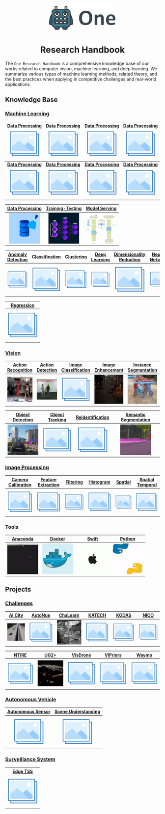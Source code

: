 <div align="center">
<img src="data/one.png">

Research Handbook
=============================
</div>

The `One Research Handbook` is a comprehensive knowledge base of our works
related to computer vision, machine learning, and deep learning. We summarize
various types of machine learning methods, related theory, and the best
practices when applying in competitive challenges and real-world applications.

## Knowledge Base

### [Machine Learning](machine_learning/README.md)

| [**Data Processing** <br> ![Data Processing](data/photo.png)](machine_learning/data_processing/README.md) | [**Data Processing** <br> ![Data Processing](data/photo.png)](machine_learning/data_processing/README.md) | [**Data Processing** <br> ![Data Processing](data/photo.png)](machine_learning/data_processing/README.md) | [**Data Processing** <br> ![Data Processing](data/photo.png)](machine_learning/data_processing/README.md) |
|:---------------------------------------------------------------------------------------------------------:|:---------------------------------------------------------------------------------------------------------:|:---------------------------------------------------------------------------------------------------------:|:---------------------------------------------------------------------------------------------------------:|
| [**Data Processing** <br> ![Data Processing](data/photo.png)](machine_learning/data_processing/README.md) | [**Data Processing** <br> ![Data Processing](data/photo.png)](machine_learning/data_processing/README.md) | [**Data Processing** <br> ![Data Processing](data/photo.png)](machine_learning/data_processing/README.md) | [**Data Processing** <br> ![Data Processing](data/photo.png)](machine_learning/data_processing/README.md) |



|            [Data Processing](machine_learning/data_processing/README.md)            |        [Training-Testing](machine_learning/training/README.md)         |     [Model Serving](machine_learning/serving/README.md)     |
|:-----------------------------------------------------------------------------------:|:----------------------------------------------------------------------:|:-----------------------------------------------------------:|
| ![Data Processing](machine_learning/data_processing/data/data_processing_small.gif) | ![Training-Testing](machine_learning/training/data/training_small.gif) | ![Model Serving](machine_learning/serving/data/serving.gif) |

| [Anomaly Detection](machine_learning/anomaly_detection/README.md) | [Classification](machine_learning/classification/README.md) | [Clustering](machine_learning/clustering/README.md) | [Deep Learning](machine_learning/deep_learning/README.md) | [Dimensionality Reduction](machine_learning/dimensionality_reduction/README.md) | [Neural Network](machine_learning/neural_network/README.md) |
|:-----------------------------------------------------------------:|:-----------------------------------------------------------:|:---------------------------------------------------:|:---------------------------------------------------------:|:-------------------------------------------------------------------------------:|:-----------------------------------------------------------:|
|               ![Anomaly Detection](data/photo.png)                |              ![Classification](data/photo.png)              |            ![Clustering](data/photo.png)            |             ![Deep Learning](data/photo.png)              |                   ![Dimensionality Reduction](data/photo.png)                   |              ![Neural Network](data/photo.png)              |

| [Regression](machine_learning/regression/README.md) | 
|:---------------------------------------------------:|
|            ![Regression](data/photo.png)            | 

### [Vision](vision/README.md)

|             [Action Recognition](vision/action_recognition/README.md)              |            [Action Detection](vision/action_detection/README.md)             | [Image Classification](vision/image_classification/README.md) |             [Image Enhancement](vision/image_enhancement/README.md)             |               [Instance Segmentation](vision/instance_segmentation/README.md)               |           [Lane Detection](vision/lane_detection/README.md)            |
|:----------------------------------------------------------------------------------:|:----------------------------------------------------------------------------:|:-------------------------------------------------------------:|:-------------------------------------------------------------------------------:|:-------------------------------------------------------------------------------------------:|:----------------------------------------------------------------------:|
| ![Action Recognition](vision/action_recognition/data/action_recognition_small.gif) | ![Action Detection](vision/action_detection/data/action_detection_small.gif) |            ![Image Classification](data/photo.png)            | ![Image Enhancement](vision/image_enhancement/data/image_enhancement_small.gif) | ![Instance Segmentation](vision/instance_segmentation/data/instance_segmentation_small.gif) | ![Lane Detection](vision/lane_detection/data/lane_detection_small.gif) |

|         [Object Detection](vision/object_detection/README.md)          | [Object Tracking](vision/object_tracking/README.md) | [Reidentification](vision/reidentification/README.md) |               [Semantic Segmentation](vision/semantic_segmentation/README.md)               | 
|:----------------------------------------------------------------------:|:---------------------------------------------------:|:-----------------------------------------------------:|:-------------------------------------------------------------------------------------------:|
| ![Object Detection](vision/object_detection/data/object_detection.gif) |         ![Object Tracking](data/photo.png)          |          ![Reidentification](data/photo.png)          | ![Semantic Segmentation](vision/semantic_segmentation/data/semantic_segmentation_small.gif) | 

### [Image Processing](image_processing/README.md)

| [Camera Calibration](image_processing/camera_calibration/README.md) | [Feature Extraction](image_processing/feature_extraction/README.md) | [Filtering](image_processing/filtering/README.md) | [Histogram](image_processing/histogram/README.md) | [Spatial](image_processing/spatial/README.md) | [Spatial Temporal](image_processing/spatial_temporal/README.md) |
|:-------------------------------------------------------------------:|:-------------------------------------------------------------------:|:-------------------------------------------------:|:-------------------------------------------------:|:---------------------------------------------:|:---------------------------------------------------------------:|
|                ![Camera Calibratio](data/photo.png)                 |                ![Feature Extraction](data/photo.png)                |           ![Filtering](data/photo.png)            |           ![Histogram](data/photo.png)            |          ![Spatial](data/photo.png)           |               ![Spatial Temporal](data/photo.png)               |

### Tools

|    [Anaconda ](tools/anaconda.md)    |    [Docker](tools/docker.md)     |    [Swift](tools/swift.md)     |    [Python](tools/python.md)     |
|:------------------------------------:|:--------------------------------:|:------------------------------:|:--------------------------------:|
| ![Anaconda](tools/data/anaconda.gif) | ![Docker](tools/data/docker.gif) | ![Swift](tools/data/apple.gif) | ![Python](tools/data/python.gif) |


## Projects

### [Challenges](challenges/README.md)

|        [AI City](challenges/ai_city/README.md)        | [AutoNue](challenges/autonue/README.md) |        [ChaLearn](challenges/chalearn/README.md)         | [KATECH](challenges/katech/README.md) | [KODAS](challenges/kodas/README.md) | [NICO](challenges/nico/README.md) |
|:-----------------------------------------------------:|:---------------------------------------:|:--------------------------------------------------------:|:-------------------------------------:|:-----------------------------------:|:---------------------------------:|
| ![AI City](challenges/ai_city/data/ai_city_small.gif) |       ![AutoNue](data/photo.png)        | ![ChaLearn](challenges/chalearn/data/chalearn_small.gif) |       ![KATECH](data/photo.png)       |      ![KODAS](data/photo.png)       |      ![NICO](data/photo.png)      |

| [NTIRE](challenges/ntire/README.md) |       [UG2+](challenges/ug2/README.md)       | [VisDrone](challenges/visdrone/README.md) | [VIPriors](challenges/vipriors/README.md) | [Waymo](challenges/waymo/README.md) |
|:-----------------------------------:|:--------------------------------------------:|:-----------------------------------------:|:-----------------------------------------:|:-----------------------------------:|
|      ![NTIRE](data/photo.png)       |  ![UG2+](challenges/ug2/data/ug2_small.gif)  |        ![VisDrone](data/photo.png)        |        ![VIPriors](data/photo.png)        |      ![Waymo](data/photo.png)       |

### [Autonomous Vehicle](autonomous_vehicle/README.md)

| [Autonomous Sensor](autonomous_vehicle/autonomous_sensor/README.md) | [Scene Understanding](autonomous_vehicle/scene_understanding/README.md) |
|:-------------------------------------------------------------------:|:-----------------------------------------------------------------------:|
|                ![Autonomous Sensor](data/photo.png)                 |                 ![Scene Understanding](data/photo.png)                  |

### [Surveillance System](surveillance_system/README.md)

| [Edge TSS](surveillance_system/edge_tss/README.md) |
|:--------------------------------------------------:|
|            ![Edge TSS](data/photo.png)             |
